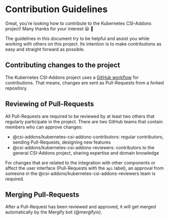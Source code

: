 # Contribution Guidelines

Great, you're looking how to contribute to the Kubernetes CSI-Addons project!
Many thanks for your interest :smiley: :tada:

The guidelines in this document try to be helpful and assist you while working
with others on this project. Its intention is to make contributions as easy and
straight forward as possible.

## Contributing changes to the project

The Kubernetes CSI-Addons project uses a [GitHub workflow][github_pr] for
contributions. That means, changes are sent as Pull-Requests from a forked
repository.

## Reviewing of Pull-Requests

All Pull-Requests are required to be reviewed by at least two others that
regularly participate in the project. There are two GitHub teams that contain
members who can approve changes:

- @csi-addons/kubernetes-csi-addons-contributors: regular contributors,
  sending Pull-Requests, designing new features
- @csi-addons/kubernetes-csi-addons-reviewers: contributors to the general
  CSI-Addons project, sharing expertise and domain knowledge

For changes that are related to the integration with other components or affect
the user interface (Pull-Requests with the `api` label), an approval from
someone in the @csi-addons/kubernetes-csi-addons-reviewers team is required.

## Merging Pull-Requests

After a Pull-Request has been reviewed and approved, it will get merged
automatically by the Mergify bot (@mergifyio).

[github_pr]: https://docs.github.com/en/pull-requests/collaborating-with-pull-requests/proposing-changes-to-your-work-with-pull-requests/creating-a-pull-request

